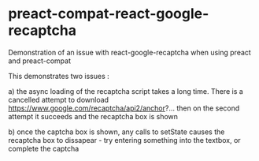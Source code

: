 # preact-compat-react-google-recaptcha
Demonstration of an issue with react-google-recaptcha when using preact and preact-compat

This demonstrates two issues :

a) the async loading of the recaptcha script takes a long time.  There is a cancelled attempt to download https://www.google.com/recaptcha/api2/anchor?... then on the second attempt it succeeds and the recaptcha box is shown

b) once the captcha box is shown, any calls to setState causes the recaptcha box to dissapear - try entering something into the textbox, or complete the captcha

